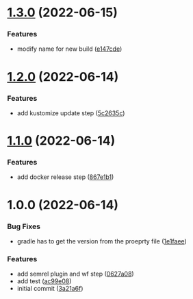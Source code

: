 # [1.3.0](https://github.com/zlaval/continuous-delivery-application/compare/1.2.0...1.3.0) (2022-06-15)


### Features

* modify name for new build ([e147cde](https://github.com/zlaval/continuous-delivery-application/commit/e147cdedc1c41c7e826dc0e00e6e8ac2c23ecb8b))

# [1.2.0](https://github.com/zlaval/continuous-delivery-application/compare/1.1.0...1.2.0) (2022-06-14)


### Features

* add kustomize update step ([5c2635c](https://github.com/zlaval/continuous-delivery-application/commit/5c2635c7d92d1311dd69080bff3eab691da08bf8))

# [1.1.0](https://github.com/zlaval/continuous-delivery-application/compare/1.0.0...1.1.0) (2022-06-14)


### Features

* add docker release step ([867e1b1](https://github.com/zlaval/continuous-delivery-application/commit/867e1b13452edb93b473b42dfd1302604eb22015))

# 1.0.0 (2022-06-14)


### Bug Fixes

* gradle has to get the version from the proeprty file ([1e1faee](https://github.com/zlaval/continuous-delivery-application/commit/1e1faeef030197f1d18dee6afad841304e1584ae))


### Features

* add semrel plugin and wf step ([0627a08](https://github.com/zlaval/continuous-delivery-application/commit/0627a0853d3daec530edbbaea62c493c95afffc5))
* add test ([ac99e08](https://github.com/zlaval/continuous-delivery-application/commit/ac99e08ad0fc167c53b50cbdac5201b5c65f7d2d))
* initial commit ([3a21a6f](https://github.com/zlaval/continuous-delivery-application/commit/3a21a6f2856a2788a478076e53e00a0016ce012c))
